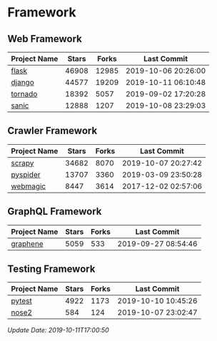 # Framework

## Web Framework

| Project Name | Stars | Forks | Last Commit |
| ------------ | ----- | ----- | ----------- |
| [flask](https://github.com/pallets/flask) | 46908 | 12985 | 2019-10-06 20:26:00 |
| [django](https://github.com/django/django) | 44577 | 19209 | 2019-10-11 06:10:48 |
| [tornado](https://github.com/tornadoweb/tornado) | 18392 | 5057 | 2019-09-02 17:20:28 |
| [sanic](https://github.com/huge-success/sanic) | 12888 | 1207 | 2019-10-08 23:29:03 |

## Crawler Framework

| Project Name | Stars | Forks | Last Commit |
| ------------ | ----- | ----- | ----------- |
| [scrapy](https://github.com/scrapy/scrapy) | 34682 | 8070 | 2019-10-07 20:27:42 |
| [pyspider](https://github.com/binux/pyspider) | 13707 | 3360 | 2019-03-09 23:50:28 |
| [webmagic](https://github.com/code4craft/webmagic) | 8447 | 3614 | 2017-12-02 02:57:06 |

## GraphQL Framework

| Project Name | Stars | Forks | Last Commit |
| ------------ | ----- | ----- | ----------- |
| [graphene](https://github.com/graphql-python/graphene) | 5059 | 533 | 2019-09-27 08:54:46 |

## Testing Framework

| Project Name | Stars | Forks | Last Commit |
| ------------ | ----- | ----- | ----------- |
| [pytest](https://github.com/pytest-dev/pytest) | 4922 | 1173 | 2019-10-10 10:45:26 |
| [nose2](https://github.com/nose-devs/nose2) | 584 | 124 | 2019-10-07 23:02:47 |

*Update Date: 2019-10-11T17:00:50*